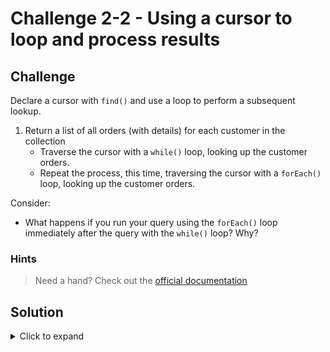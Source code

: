 # Challenge 2-2 - Using a cursor to loop and process results

## Challenge

Declare a cursor with `find()` and use a loop to perform a subsequent lookup.

1. Return a list of all orders (with details) for each customer in the collection
   - Traverse the cursor with a `while()` loop, looking up the customer orders.
   - Repeat the process, this time, traversing the cursor with a `forEach()` loop, looking up the customer orders.

Consider:

- What happens if you run your query using the `forEach()` loop immediately after the query with the `while()` loop? Why?

### Hints

> Need a hand? Check out the [official documentation](https://www.mongodb.com/docs/v5.3/tutorial/iterate-a-cursor/)

## Solution

<details>
  <summary>Click to expand</summary>

```javascript
// Customers Cursor, travels through the DB
let cursor = db.customers.find({});
   
cursor.forEach( customer => print(customer.name) )

// Try that forEach again ... what happens?
// The cursor is "exhausted", the stack of records has been processed.

// With a forEach ...
cursor.forEach(customer => {
  print(customer.name);
  print("-----------------------------------------");
  customer.orders.forEach((orderId, idx) => {
    let order = db.orders.find({ _id: ObjectId(orderId.toString()) })
    print(order);
  })
});
   
// Traditional cursor iteration
while (cursor.hasNext()) {
  let customer = cursor.next();
  print("-----------------------------------------");
  print(customer.name);
  customer.orders.forEach((orderId, idx) => {
    let order = db.orders.find({ _id: ObjectId(orderId.toString()) })
    print(order);
  })
}

```

### Expected Output

```javascript
[
  {
    _id: ObjectId("6312f4a6f80e3117f621a469"),
    amount: Decimal128("51.98"),
    date: ISODate("2022-07-10T00:00:00.000Z"),
    customer: ObjectId("6312d87c9df14eea7e2ca9e4"),
    items: [
      {
        name: 'Widget',
        price: Decimal128("11.98"),
        quantity: Decimal128("2")
      },
      {
        name: 'Widget Box',
        price: Decimal128("20.00"),
        quantity: Decimal128("2")
      }
    ]
  }
]
```

</details>

